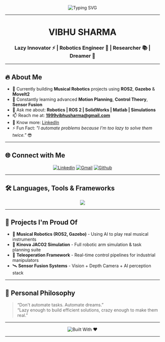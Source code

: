 <div align="center">

<img src="https://readme-typing-svg.demolab.com?font=Fira+Code&size=30&pause=1000&color=00F7FF&center=true&vCenter=true&width=900&lines=Hi+there+%F0%9F%91%8B+I'm+VIBHU+SHARMA;Roboticist+%7C+Researcher+%7C+Engineer+from+INDIA;Open-Source+Enthusiast+%7C+Problem+Solver;Welcome+to+my+Tech+World!+%F0%9F%9A%80" alt="Typing SVG" />

---

<h1 align="center">VIBHU SHARMA</h1>
<h3 align="center">Lazy Innovator ⚡ | Robotics Engineer 🤖 | Researcher 📚 | Dreamer 🚀</h3>

</div>

---

## 🔥 About Me

- 🔭 Currently building **Musical Robotics** projects using **ROS2**, **Gazebo** & **MoveIt2**  
- 🌱 Constantly learning advanced **Motion Planning**, **Control Theory**, **Sensor Fusion**  
- 💬 Ask me about: **Robotics | ROS 2 | SolidWorks | Matlab | Simulations**  
- 📫 Reach me at: **1999vibhusharma@gmail.com**  
- 📜 Know more: [LinkedIn](https://www.linkedin.com/in/-vibhu-sharma)  
- ⚡ Fun Fact: _"I automate problems because I'm too lazy to solve them twice."_ 😎

---

## 🌐 Connect with Me

<p align="center">
<a href="https://www.linkedin.com/in/-vibhu-sharma" target="blank"><img align="center" src="https://img.shields.io/badge/LinkedIn-Vibhu%20Sharma-blue?logo=linkedin" alt="Linkedin" /></a>
<a href="mailto:1999vibhusharma@gmail.com" target="blank"><img align="center" src="https://img.shields.io/badge/Gmail-1999vibhusharma%40gmail.com-red?logo=gmail" alt="Gmail" /></a>
<a href="https://github.com/VibhuSharma19" target="blank"><img align="center" src="https://img.shields.io/badge/GitHub-VibhuSharma19-gray?logo=github" alt="Github" /></a>
</p>

---

## 🛠️ Languages, Tools & Frameworks

<p align="center">
  <img src="https://skillicons.dev/icons?i=ros,python,linux,git,solidworks,matlab,html,opencv,tensorflow,pandas,scikit-learn" />
</p>

---
<!--
## 📊 GitHub Stats

<p align="center">
  <img src="https://github-readme-stats.vercel.app/api?username=VibhuSharma19&show_icons=true&theme=radical" width="450"/>
  <img src="https://github-readme-streak-stats.herokuapp.com/?user=VibhuSharma19&theme=radical" width="450"/>
</p>

---
-->

## 🚀 Projects I'm Proud Of

- 🎵 **Musical Robotics (ROS2, Gazebo)** - Using AI to play real musical instruments
- 🦾 **Kinova JACO2 Simulation** - Full robotic arm simulation & task planning suite
- 🧠 **Teleoperation Framework** - Real-time control pipelines for industrial manipulators
- 🛰️ **Sensor Fusion Systems** - Vision + Depth Camera + AI perception stack

---

## 🌟 Personal Philosophy

> “Don't automate tasks. Automate dreams.”  
> “Lazy enough to build efficient solutions, crazy enough to make them real.”

---

<div align="center">

![Built With ❤️](https://img.shields.io/badge/Built%20With-%F0%9F%A4%96%20Passion%20%7C%20Precision%20%7C%20Innovation-ff69b4?style=for-the-badge)

</div>

---
